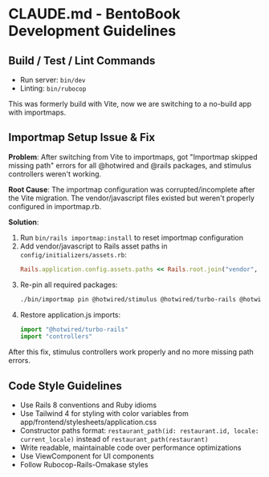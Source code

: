 # CLAUDE.md - BentoBook Development Guidelines

## Build / Test / Lint Commands
- Run server: `bin/dev`
- Linting: `bin/rubocop`

This was formerly build with Vite, now we are switching to a no-build app with importmaps.

## Importmap Setup Issue & Fix
**Problem**: After switching from Vite to importmaps, got "Importmap skipped missing path" errors for all @hotwired and @rails packages, and stimulus controllers weren't working.

**Root Cause**: The importmap configuration was corrupted/incomplete after the Vite migration. The vendor/javascript files existed but weren't properly configured in importmap.rb.

**Solution**: 
1. Run `bin/rails importmap:install` to reset importmap configuration
2. Add vendor/javascript to Rails asset paths in `config/initializers/assets.rb`:
   ```ruby
   Rails.application.config.assets.paths << Rails.root.join("vendor", "javascript")
   ```
3. Re-pin all required packages:
   ```bash
   ./bin/importmap pin @hotwired/stimulus @hotwired/turbo-rails @hotwired/turbo @rails/actioncable @hotwired/hotwire-native-bridge @rails/actioncable/src
   ```
4. Restore application.js imports:
   ```javascript
   import "@hotwired/turbo-rails"
   import "controllers"
   ```

After this fix, stimulus controllers work properly and no more missing path errors.

## Code Style Guidelines
- Use Rails 8 conventions and Ruby idioms
- Use Tailwind 4 for styling with color variables from app/frontend/stylesheets/application.css
- Constructor paths format: `restaurant_path(id: restaurant.id, locale: current_locale)` instead of `restaurant_path(restaurant)`
- Write readable, maintainable code over performance optimizations
- Use ViewComponent for UI components
- Follow Rubocop-Rails-Omakase styles